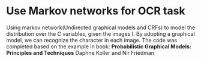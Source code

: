 # Use Markov networks for OCR task
Using markov network(Undirected graphical models and CRFs) to model the distribution over the C variables, given the images I. By adopting a graphical model, we can recognize the character in each image. 
The code was completed based on the example in book: **Probabilistic Graphical Models: Principles and Techniques** Daphne Koller and Nir Friedman
